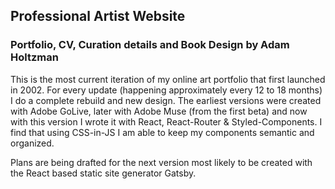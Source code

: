 ## Professional Artist Website
### Portfolio, CV, Curation details and Book Design by Adam Holtzman

This is the most current iteration of my online art portfolio that first launched in 2002. For every update (happening approximately every 12 to 18 months) I do a complete rebuild and new design. The earliest versions were created with Adobe GoLive, later with Adobe Muse (from the first beta) and now with this version I wrote it with React, React-Router & Styled-Components. I find that using CSS-in-JS I am able to keep my components semantic and organized.

Plans are being drafted for the next version most likely to be created with the React based static site generator Gatsby.
